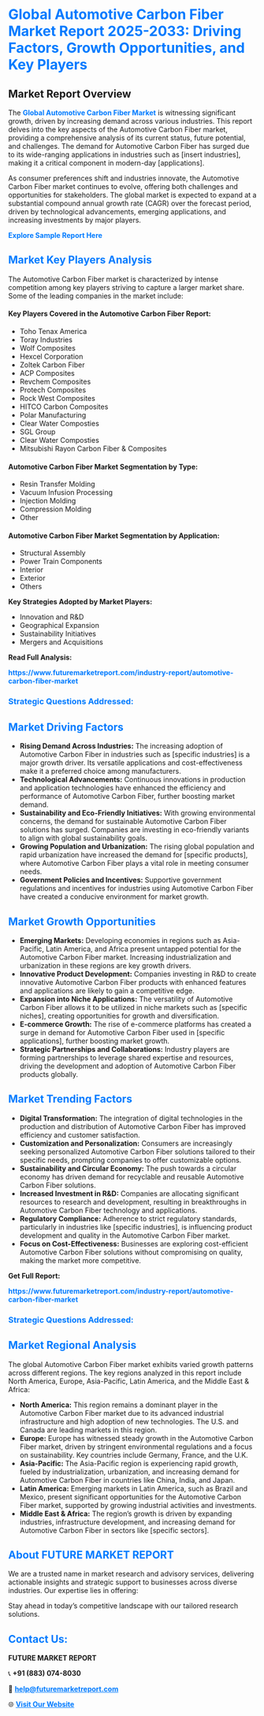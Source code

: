 <h1 style="color: #007BFF;">Global Automotive Carbon Fiber Market Report 2025-2033: Driving Factors, Growth Opportunities, and Key Players</h1>

<section id="overview">
<h2>Market Report Overview</h2>
<p>The <a href="https://www.futuremarketreport.com/industry-report/automotive-carbon-fiber-market" style="color: #007BFF; text-decoration: none;"><strong>Global Automotive Carbon Fiber Market</strong></a> is witnessing significant growth, driven by increasing demand across various industries. This report delves into the key aspects of the Automotive Carbon Fiber market, providing a comprehensive analysis of its current status, future potential, and challenges. The demand for Automotive Carbon Fiber has surged due to its wide-ranging applications in industries such as [insert industries], making it a critical component in modern-day [applications].</p>
<p>As consumer preferences shift and industries innovate, the Automotive Carbon Fiber market continues to evolve, offering both challenges and opportunities for stakeholders. The global market is expected to expand at a substantial compound annual growth rate (CAGR) over the forecast period, driven by technological advancements, emerging applications, and increasing investments by major players.</p>
</section>

<section id="overview">
<p><a href="https://www.futuremarketreport.com/request-sample/reportId=89907" style="color: #007BFF; text-decoration: none;"><strong>Explore Sample Report Here</strong></a></p>
</section>

<section id="key-players">
<h2 style="color: #007BFF;">Market Key Players Analysis</h2>
<p>The Automotive Carbon Fiber market is characterized by intense competition among key players striving to capture a larger market share. Some of the leading companies in the market include:</p>
<h4>Key Players Covered in the Automotive Carbon Fiber Report:</h4>
<ul><li>Toho Tenax America</li><li>Toray Industries</li><li>Wolf Composites</li><li>Hexcel Corporation</li><li>Zoltek Carbon Fiber</li><li>ACP Composites</li><li>Revchem Composites</li><li>Protech Composites</li><li>Rock West Composites</li><li>HITCO Carbon Composites</li><li>Polar Manufacturing</li><li>Clear Water Composties</li><li>SGL Group</li><li>Clear Water Composties</li><li>Mitsubishi Rayon Carbon Fiber &amp; Composites</li></ul>
<h4>Automotive Carbon Fiber Market Segmentation by Type:</h4>
<ul><li>Resin Transfer Molding</li><li>Vacuum Infusion Processing</li><li>Injection Molding</li><li>Compression Molding</li><li>Other</li></ul>

<h4>Automotive Carbon Fiber Market Segmentation by Application:</h4>
<ul><li>Structural Assembly</li><li>Power Train Components</li><li>Interior</li><li>Exterior</li><li>Others</li></ul>
<p><strong>Key Strategies Adopted by Market Players:</strong></p>
<ul>
<li>Innovation and R&D</li>
<li>Geographical Expansion</li>
<li>Sustainability Initiatives</li>
<li>Mergers and Acquisitions</li>
</ul>
</section>

<section>
<p><strong>Read Full Analysis: </strong></p><a href="https://www.futuremarketreport.com/industry-report/automotive-carbon-fiber-market" style="color: #007BFF; text-decoration: none;"><strong>https://www.futuremarketreport.com/industry-report/automotive-carbon-fiber-market</strong></a>
<h3 style="color: #007BFF;">Strategic Questions Addressed:</h3>
</section>

<section id="driving-factors">
<h2 style="color: #007BFF;">Market Driving Factors</h2>
<ul>
<li><strong>Rising Demand Across Industries:</strong> The increasing adoption of Automotive Carbon Fiber in industries such as [specific industries] is a major growth driver. Its versatile applications and cost-effectiveness make it a preferred choice among manufacturers.</li>
<li><strong>Technological Advancements:</strong> Continuous innovations in production and application technologies have enhanced the efficiency and performance of Automotive Carbon Fiber, further boosting market demand.</li>
<li><strong>Sustainability and Eco-Friendly Initiatives:</strong> With growing environmental concerns, the demand for sustainable Automotive Carbon Fiber solutions has surged. Companies are investing in eco-friendly variants to align with global sustainability goals.</li>
<li><strong>Growing Population and Urbanization:</strong> The rising global population and rapid urbanization have increased the demand for [specific products], where Automotive Carbon Fiber plays a vital role in meeting consumer needs.</li>
<li><strong>Government Policies and Incentives:</strong> Supportive government regulations and incentives for industries using Automotive Carbon Fiber have created a conducive environment for market growth.</li>
</ul>
</section>

<section id="growth-opportunities">
<h2 style="color: #007BFF;">Market Growth Opportunities</h2>
<ul>
<li><strong>Emerging Markets:</strong> Developing economies in regions such as Asia-Pacific, Latin America, and Africa present untapped potential for the Automotive Carbon Fiber market. Increasing industrialization and urbanization in these regions are key growth drivers.</li>
<li><strong>Innovative Product Development:</strong> Companies investing in R&D to create innovative Automotive Carbon Fiber products with enhanced features and applications are likely to gain a competitive edge.</li>
<li><strong>Expansion into Niche Applications:</strong> The versatility of Automotive Carbon Fiber allows it to be utilized in niche markets such as [specific niches], creating opportunities for growth and diversification.</li>
<li><strong>E-commerce Growth:</strong> The rise of e-commerce platforms has created a surge in demand for Automotive Carbon Fiber used in [specific applications], further boosting market growth.</li>
<li><strong>Strategic Partnerships and Collaborations:</strong> Industry players are forming partnerships to leverage shared expertise and resources, driving the development and adoption of Automotive Carbon Fiber products globally.</li>
</ul>
</section>

<section id="trending-factors">
<h2 style="color: #007BFF;">Market Trending Factors</h2>
<ul>
<li><strong>Digital Transformation:</strong> The integration of digital technologies in the production and distribution of Automotive Carbon Fiber has improved efficiency and customer satisfaction.</li>
<li><strong>Customization and Personalization:</strong> Consumers are increasingly seeking personalized Automotive Carbon Fiber solutions tailored to their specific needs, prompting companies to offer customizable options.</li>
<li><strong>Sustainability and Circular Economy:</strong> The push towards a circular economy has driven demand for recyclable and reusable Automotive Carbon Fiber solutions.</li>
<li><strong>Increased Investment in R&D:</strong> Companies are allocating significant resources to research and development, resulting in breakthroughs in Automotive Carbon Fiber technology and applications.</li>
<li><strong>Regulatory Compliance:</strong> Adherence to strict regulatory standards, particularly in industries like [specific industries], is influencing product development and quality in the Automotive Carbon Fiber market.</li>
<li><strong>Focus on Cost-Effectiveness:</strong> Businesses are exploring cost-efficient Automotive Carbon Fiber solutions without compromising on quality, making the market more competitive.</li>
</ul>
</section>

<section>
<p><strong>Get Full Report: </strong></p><a href="https://www.futuremarketreport.com/industry-report/automotive-carbon-fiber-market" style="color: #007BFF; text-decoration: none;"><strong>https://www.futuremarketreport.com/industry-report/automotive-carbon-fiber-market</strong></a>
<h3 style="color: #007BFF;">Strategic Questions Addressed:</h3>
</section>


<section id="regional-analysis">
<h2 style="color: #007BFF;">Market Regional Analysis</h2>
<p>The global Automotive Carbon Fiber market exhibits varied growth patterns across different regions. The key regions analyzed in this report include North America, Europe, Asia-Pacific, Latin America, and the Middle East & Africa:</p>
<ul>
<li><strong>North America:</strong> This region remains a dominant player in the Automotive Carbon Fiber market due to its advanced industrial infrastructure and high adoption of new technologies. The U.S. and Canada are leading markets in this region.</li>
<li><strong>Europe:</strong> Europe has witnessed steady growth in the Automotive Carbon Fiber market, driven by stringent environmental regulations and a focus on sustainability. Key countries include Germany, France, and the U.K.</li>
<li><strong>Asia-Pacific:</strong> The Asia-Pacific region is experiencing rapid growth, fueled by industrialization, urbanization, and increasing demand for Automotive Carbon Fiber in countries like China, India, and Japan.</li>
<li><strong>Latin America:</strong> Emerging markets in Latin America, such as Brazil and Mexico, present significant opportunities for the Automotive Carbon Fiber market, supported by growing industrial activities and investments.</li>
<li><strong>Middle East & Africa:</strong> The region’s growth is driven by expanding industries, infrastructure development, and increasing demand for Automotive Carbon Fiber in sectors like [specific sectors].</li>
</ul>
</section>

<footer>
<h2 style="color: #007BFF;">About FUTURE MARKET REPORT</h2>
<p>We are a trusted name in market research and advisory services, delivering actionable insights and strategic support to businesses across diverse industries. Our expertise lies in offering:</p>

<p>Stay ahead in today’s competitive landscape with our tailored research solutions.</p>

<h2 style="color: #007BFF;">Contact Us:</h2>
<p><strong>FUTURE MARKET REPORT</strong></p>
<p>📞 <strong>+91 (883) 074-8030</strong></p>
<p>📧 <strong><a href="mailto:help@futuremarketreport.com" style="color: #007BFF;">help@futuremarketreport.com</a></strong></p>
<p>🌐 <strong><a href="https://www.futuremarketreport.com/" style="color: #007BFF;">Visit Our Website</a></strong></p>
</footer>